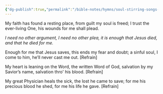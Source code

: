 ```yaml
---
{"dg-publish":true,"permalink":"/bible-notes/hymns/soul-stirring-songs-and-hymns/my-faith-has-found-a-resting-place/","title":"My Faith Has Found a Resting Place"}
---
```



My faith has found a resting place,
from guilt my soul is freed;
I trust the ever-living One,
his wounds for me shall plead.

*I need no other argument,
I need no other plea,
it is enough that Jesus died,
and that he died for me.*

Enough for me that Jesus saves,
this ends my fear and doubt;
a sinful soul, I come to him,
he’ll never cast me out. [Refrain]

My heart is leaning on the Word,
the written Word of God,
salvation by my Savior’s name,
salvation thro' his blood. [Refrain]

My great Physician heals the sick,
the lost he came to save;
for me his precious blood he shed,
for me his life he gave. [Refrain]